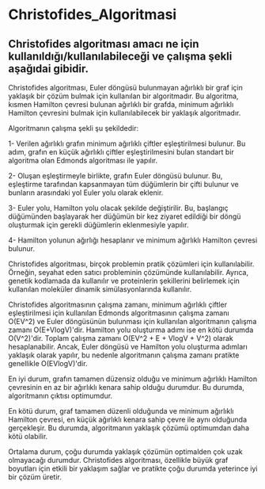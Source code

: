 # Christofides_Algoritmasi

## Christofides algoritması amacı ne için kullanıldığı/kullanılabileceği ve çalışma şekli aşağıdai gibidir.

Christofides algoritması, Euler döngüsü bulunmayan ağırlıklı bir graf için yaklaşık bir çözüm bulmak için kullanılan bir algoritmadır. Bu algoritma, kısmen Hamilton çevresi bulunan ağırlıklı bir grafda, minimum ağırlıklı Hamilton çevresini bulmak için kullanılabilecek bir yaklaşık algoritmadır.

Algoritmanın çalışma şekli şu şekildedir:

   1- Verilen ağırlıklı grafın minimum ağırlıklı çiftler eşleştirilmesi bulunur. Bu adım, grafın en küçük ağırlıklı çiftler eşleştirilmesini bulan standart bir      algoritma olan Edmonds algoritması ile yapılır.

   2- Oluşan eşleştirmeyle birlikte, grafın Euler döngüsü bulunur. Bu, eşleştirme tarafından kapsanmayan tüm düğümlerin bir çifti bulunur ve bunların arasındaki    yol Euler yolu olarak eklenir.

   3- Euler yolu, Hamilton yolu olacak şekilde değiştirilir. Bu, başlangıç düğümünden başlayarak her düğümün bir kez ziyaret edildiği bir döngü oluşturmak için      gerekli düğümlerin eklenmesiyle yapılır.

   4- Hamilton yolunun ağırlığı hesaplanır ve minimum ağırlıklı Hamilton çevresi bulunur.

Christofides algoritması, birçok problemin pratik çözümleri için kullanılabilir. Örneğin, seyahat eden satıcı probleminin çözümünde kullanılabilir. Ayrıca, genetik kodlamada da kullanılır ve proteinlerin şekillerini belirlemek için kullanılan moleküler dinamik simülasyonlarında kullanılır.







Christofides algoritmasının çalışma zamanı, minimum ağırlıklı çiftler eşleştirilmesi için kullanılan Edmonds algoritmasının çalışma zamanı O(EV^2) ve Euler döngüsünün bulunması için kullanılan algoritmanın çalışma zamanı O(E+VlogV)'dir. Hamilton yolu oluşturma adımı ise en kötü durumda O(V^2)'dir. Toplam çalışma zamanı O(EV^2 + E + VlogV + V^2) olarak hesaplanabilir. Ancak, Euler döngüsü ve Hamilton yolu oluşturma adımları yaklaşık olarak yapılır, bu nedenle algoritmanın çalışma zamanı pratikte genellikle O(EVlogV)'dir.

En iyi durum, grafın tamamen düzensiz olduğu ve minimum ağırlıklı Hamilton çevresinin en az bir ağırlıklı kenara sahip olduğu durumdur. Bu durumda, algoritmanın çıktısı optimumdur.

En kötü durum, graf tamamen düzenli olduğunda ve minimum ağırlıklı Hamilton çevresi, en küçük ağırlıklı kenara sahip çevre ile aynı olduğunda gerçekleşir. Bu durumda, algoritmanın yaklaşık çözümü optimumdan daha kötü olabilir.

Ortalama durum, çoğu durumda yaklaşık çözümün optimalden çok uzak olmayacağı durumdur. Christofides algoritması, özellikle büyük graf boyutları için etkili bir yaklaşım sağlar ve pratikte çoğu durumda yeterince iyi bir çözüm üretir.
